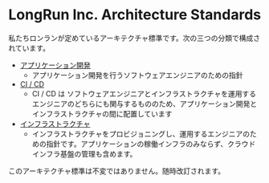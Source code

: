 # LongRun Inc. Architecture Standards

私たちロンランが定めているアーキテクチャ標準です。次の三つの分類で構成されています。

- [アプリケーション開発](docs/application-development.md)
  - アプリケーション開発を行うソフトウェアエンジニアのための指針
- [CI / CD](docs/ci-cd.md)
  - CI / CD は ソフトウェアエンジニアとインフラストラクチャを運用するエンジニアのどちらにも関与するもののため、アプリケーション開発とインフラストラクチャの間に配置しています
- [インフラストラクチャ](docs/infrastructure.md)
  - インフラストラクチャをプロビジョニングし、運用するエンジニアのための指針です。アプリケーションの稼働インフラのみならず、クラウドインフラ基盤の管理も含めます。

このアーキテクチャ標準は不変ではありません。随時改訂されます。
